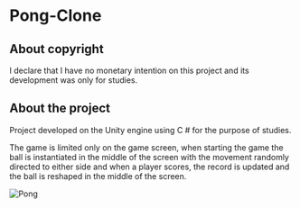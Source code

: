 # Pong-Clone

## About copyright

I declare that I have no monetary intention on this project and its development was only for studies.

## About the project

Project developed on the Unity engine using C # for the purpose of studies.    

The game is limited only on the game screen, when starting the game the ball is instantiated in the middle of the screen with the movement randomly directed to either side and when a player scores, the record is updated and the ball is reshaped in the middle of the screen.

![Pong](https://user-images.githubusercontent.com/40183730/96174464-b7eacd80-0eff-11eb-95cf-f95903152c94.png)

